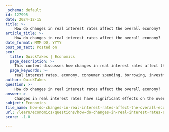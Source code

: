 ```yaml
---
_schema: default
id: 127995
date: 2024-12-15
title: >-
    How do changes in real interest rates affect the overall economy?
article_title: >-
    How do changes in real interest rates affect the overall economy?
date_format: MMM DD, YYYY
post_on_text: Posted on
seo:
  title: QuickTakes | Economics
  page_description: >-
    This content discusses how changes in real interest rates affect the overall economy, impacting consumer behavior, investment decisions, and economic growth, as well as their relationship with inflation and financial markets.
  page_keywords: >-
    real interest rates, economy, consumer spending, borrowing, investment decisions, economic growth, inflation control, stock market, financial markets
author: QuickTakes
question: >-
    How do changes in real interest rates affect the overall economy?
answer: >-
    Changes in real interest rates have significant effects on the overall economy, influencing various aspects such as consumer behavior, investment decisions, and economic growth. Here are some key points regarding how these changes impact the economy:\n\n1. **Consumer Spending and Borrowing**: Real interest rates affect the cost of borrowing. When real interest rates are low, borrowing becomes cheaper, encouraging consumers to take loans for big-ticket items like homes and cars. This increase in consumer spending can stimulate economic growth. Conversely, higher real interest rates can deter borrowing and spending, leading to a slowdown in economic activity.\n\n2. **Investment Decisions**: Businesses often rely on loans to finance expansion and capital projects. Lower real interest rates reduce the cost of financing, making it more attractive for businesses to invest in new projects, hire more employees, and expand operations. On the other hand, higher real interest rates can lead to reduced investment as the cost of capital increases, which can negatively impact economic growth.\n\n3. **Impact on Economic Growth**: Research indicates a negative relationship between high real interest rates and economic growth, particularly in transitory economies. High real interest rates can restrict local and foreign investments, hinder human capital development, and negatively affect trade openness and exchange rates. This multi-faceted impact can significantly slow down economic growth.\n\n4. **Inflation Control**: Central banks often adjust real interest rates to control inflation. When inflation is high, central banks may increase interest rates to cool down the economy. However, if real interest rates rise too much, it can lead to reduced economic activity and potentially trigger a recession.\n\n5. **Stock Market Reactions**: There is generally an inverse relationship between interest rates and stock market performance. When the Federal Reserve raises interest rates, it can lead to a decline in stock prices as the cost of borrowing increases and future earnings are discounted at higher rates.\n\n6. **Long-term Effects**: Over the long term, higher real interest rates can be beneficial for financial markets and the economy by promoting savings and ensuring that investments are directed towards the most productive uses. However, the immediate contractionary effects of rising rates can lead to short-term economic distress.\n\nIn summary, changes in real interest rates play a crucial role in shaping economic activity, influencing everything from consumer behavior to investment decisions and overall economic growth. The relationship is complex and can vary based on the economic context, but understanding these dynamics is essential for policymakers and economists.
subject: Economics
file_name: how-do-changes-in-real-interest-rates-affect-the-overall-economy.md
url: /learn/economics/questions/how-do-changes-in-real-interest-rates-affect-the-overall-economy
score: -1.0

---
```


&nbsp;